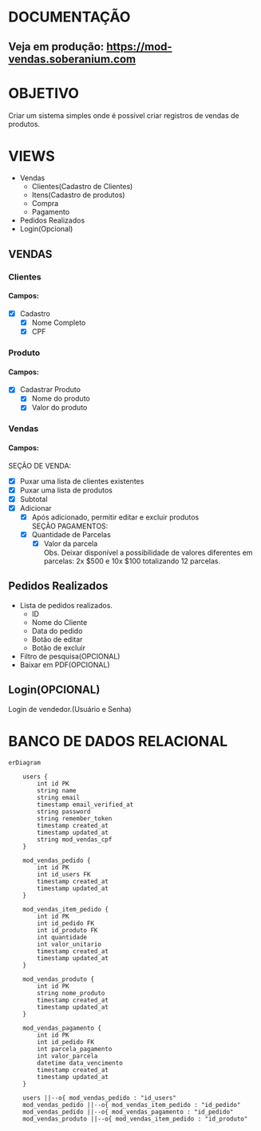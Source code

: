 # DOCUMENTAÇÃO
## Veja em produção: https://mod-vendas.soberanium.com
# OBJETIVO

Criar um sistema simples onde é possível criar registros de vendas de produtos.

# VIEWS

- Vendas
    - Clientes(Cadastro de Clientes)
    - Itens(Cadastro de produtos)
    - Compra
    - Pagamento
- Pedidos Realizados
- Login(Opcional)

## VENDAS

### Clientes

#### **Campos:**

- [x] Cadastro
    - [x] Nome Completo
    - [x] CPF

### Produto

#### Campos:

- [x] Cadastrar Produto
    - [x] Nome do produto
    - [x] Valor do produto

### Vendas

#### **Campos:**

SEÇÃO DE VENDA:

- [x] Puxar uma lista de clientes existentes
- [x] Puxar uma lista de produtos
- [x] Subtotal
- [x] Adicionar
    - [x] Após adicionado, permitir editar e excluir produtos  
        SEÇÃO PAGAMENTOS:
    - [x] Quantidade de Parcelas
        - [x] Valor da parcela  
            Obs. Deixar disponível a possibilidade de valores diferentes em parcelas: 2x $500 e 10x $100 totalizando 12 parcelas.

## Pedidos Realizados

- Lista de pedidos realizados.
    - ID
    - Nome do Cliente
    - Data do pedido
    - Botão de editar
    - Botão de excluir
- Filtro de pesquisa(OPCIONAL)
- Baixar em PDF(OPCIONAL)

## Login(OPCIONAL)

Login de vendedor.(Usuário e Senha)

# BANCO DE DADOS RELACIONAL

```mermaid
erDiagram

    users {
        int id PK
        string name
        string email
        timestamp email_verified_at
        string password
        string remember_token
        timestamp created_at
        timestamp updated_at
        string mod_vendas_cpf
    }

    mod_vendas_pedido {
        int id PK
        int id_users FK
        timestamp created_at
        timestamp updated_at
    }

    mod_vendas_item_pedido {
        int id PK
        int id_pedido FK
        int id_produto FK
        int quantidade
        int valor_unitario
        timestamp created_at
        timestamp updated_at
    }

    mod_vendas_produto {
        int id PK
        string nome_produto
        timestamp created_at
        timestamp updated_at
    }

    mod_vendas_pagamento {
        int id PK
        int id_pedido FK
        int parcela_pagamento
        int valor_parcela
        datetime data_vencimento
        timestamp created_at
        timestamp updated_at
    }

    users ||--o{ mod_vendas_pedido : "id_users"
    mod_vendas_pedido ||--o{ mod_vendas_item_pedido : "id_pedido"
    mod_vendas_pedido ||--o{ mod_vendas_pagamento : "id_pedido"
    mod_vendas_produto ||--o{ mod_vendas_item_pedido : "id_produto"

```
